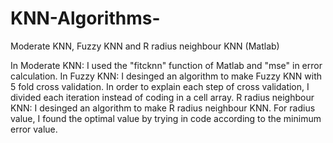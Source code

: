# KNN-Algorithms-
Moderate KNN, Fuzzy KNN and R radius neighbour KNN (Matlab)

In Moderate KNN: I used the "fitcknn" function of Matlab and "mse" in error calculation.
In Fuzzy KNN: I desinged an algorithm to make Fuzzy KNN with 5 fold cross validation. In order to explain each step of cross validation, I divided each iteration instead of coding in a cell array.
R radius neighbour KNN: I desinged an algorithm to make R radius neighbour KNN. For radius value, I found the optimal value by trying in code according to the minimum error value. 

